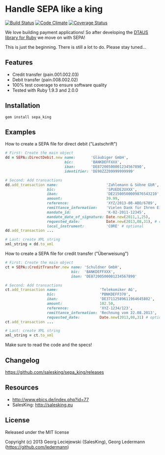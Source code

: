 # Handle SEPA like a king

[![Build Status](https://secure.travis-ci.org/salesking/sepa_king.png)](http://travis-ci.org/salesking/sepa_king)
[![Code Climate](https://codeclimate.com/github/salesking/sepa_king.png)](https://codeclimate.com/github/salesking/sepa_king)
[![Coverage Status](https://coveralls.io/repos/salesking/sepa_king/badge.png)](https://coveralls.io/r/salesking/sepa_king)

We love building payment applications! So after developing the [DTAUS library for Ruby](https://github.com/salesking/king_dtaus) we move on with SEPA!

This is just the beginning. There is still a lot to do. Please stay tuned...


## Features

* Credit transfer (pain.001.002.03)
* Debit transfer (pain.008.002.02)
* 100% test coverage to ensure software quality
* Tested with Ruby 1.9.3 and 2.0.0


## Installation

    gem install sepa_king


## Examples

How to create a SEPA file for direct debit ("Lastschrift")

```ruby
# First: Create the main object
dd = SEPA::DirectDebit.new name:       'Gläubiger GmbH',
                           bic:        'BANKDEFFXXX',
                           iban:       'DE87200500001234567890',
                           identifier: 'DE98ZZZ09999999999'

# Second: Add transactions
dd.add_transaction name:                      'Zahlemann & Söhne GbR',
                   bic:                       'SPUEDE2UXXX',
                   iban:                      'DE21500500009876543210',
                   amount:                    39.99,
                   reference:                 'XYZ/2013-08-ABO/6789',
                   remittance_information:    'Vielen Dank für Ihren Einkauf!',
                   mandate_id:                'K-02-2011-12345',
                   mandate_date_of_signature: Date.new(2011,1,25),
                   requested_date:            Date.new(2013,08,31), # optional
                   local_instrument:          'CORE' # optional
dd.add_transaction ...

# Last: create XML string
xml_string = dd.to_xml
```


How to create a SEPA file for credit transfer ("Überweisung")

```ruby
# First: Create the main object
ct = SEPA::CreditTransfer.new name: 'Schuldner GmbH',
                              bic:  'BANKDEFFXXX',
                              iban: 'DE87200500001234567890'

# Second: Add transactions
ct.add_transaction name:                   'Telekomiker AG',
                   bic:                    'PBNKDEFF370',
                   iban:                   'DE37112589611964645802',
                   amount:                 102.50,
                   reference:              'XYZ-1234/123',
                   remittance_information: 'Rechnung vom 22.08.2013',
                   requested_date:         Date.new(2013,08,31) # optional
ct.add_transaction ...

# Last: create XML string
xml_string = ct.to_xml
```

Make sure to read the code and the specs!


## Changelog

https://github.com/salesking/sepa_king/releases


## Resources

* http://www.ebics.de/index.php?id=77
* SalesKing: http://salesking.eu


## License

Released under the MIT license

Copyright (c) 2013 Georg Leciejewski (SalesKing), Georg Ledermann (https://github.com/ledermann)
